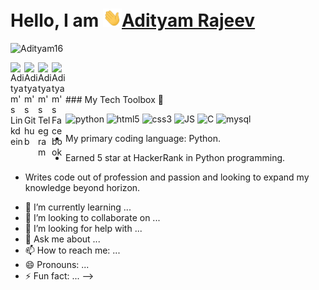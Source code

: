 # Hello, I am [<img src="https://raw.githubusercontent.com/ABSphreak/ABSphreak/master/gifs/Hi.gif" width="30px">Adityam Rajeev](https://www.linkedin.com/in/adityam-rajeev-3a3b57195/)

<p align="left"> <img src="https://komarev.com/ghpvc/?username=Adityam16&label=Views&color=blue&style=plastic" alt="Adityam16" /> </p>

<a href="https://www.linkedin.com/in/adityam-rajeev-3a3b57195/">
  <img align="left" alt="Adityam's Linkdein" width="22px" src="https://cdn.jsdelivr.net/npm/simple-icons@v3/icons/linkedin.svg" />
</a>
<a href="https://github.com/Adityam16">
  <img align="left" alt="Adityam's Github" width="22px" src="https://cdn.jsdelivr.net/npm/simple-icons@v3/icons/github.svg" />
</a>
<a href="https://t.me/Adityam_16">
  <img align="left" alt="Adityam's Telegram" width="22px" src="https://cdn.jsdelivr.net/npm/simple-icons@v3/icons/telegram.svg" />
</a>
<a href="https://www.facebook.com/adityam.rajiv.5/">
  <img align="left" alt="Adityam's Facebook" width="22px" src="https://cdn.jsdelivr.net/npm/simple-icons@v3/icons/facebook.svg" />
</a>
<br/>
<br/>


<br>
### My Tech Toolbox 🧰

<p align="left">
<img src="https://cdn3.iconfinder.com/data/icons/logos-and-brands-adobe/512/267_Python-512.png" alt="python" width="40" height="40"/> 
<img src="https://upload.wikimedia.org/wikipedia/commons/thumb/6/61/HTML5_logo_and_wordmark.svg/512px-HTML5_logo_and_wordmark.svg.png" alt="html5" height="40"/> 
<img src="https://upload.wikimedia.org/wikipedia/commons/thumb/d/d5/CSS3_logo_and_wordmark.svg/1200px-CSS3_logo_and_wordmark.svg.png" alt="css3" height="40"/> 
<img src="https://d1jnx9ba8s6j9r.cloudfront.net/blog/wp-content/uploads/2019/08/js-logo.png" alt="JS" height="40"/>   
<img src="https://upload.wikimedia.org/wikipedia/commons/thumb/1/18/C_Programming_Language.svg/1200px-C_Programming_Language.svg.png" alt="C" width="40" height="40"/> 
<img src="https://i.pinimg.com/originals/50/f1/58/50f1582a95bdac10f1c3fa295c8b947b.png" alt="mysql" width="40" height="40"/>


* My primary coding language: Python.<br>
* Earned 5 star at HackerRank in Python programming.<br>
* Writes code out of profession and passion and looking to expand my knowledge beyond horizon. <br>


  
  <!--* I’m currently working on my portfolio. -->
- 🌱 I’m currently learning ...
- 👯 I’m looking to collaborate on ...
- 🤔 I’m looking for help with ...
- 💬 Ask me about ...
- 📫 How to reach me: ...
- 😄 Pronouns: ...
- ⚡ Fun fact: ...
-->
